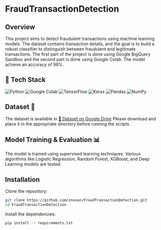 # FraudTransactionDetection

## Overview

This project aims to detect fraudulent transactions using machine learning models. The dataset contains transaction details, and the goal is to build a robust classifier to distinguish between fraudulent and legitimate transactions. The first part of the project is done using Google BigQuery Sandbox and the second part is done using Google Colab. The model achieve an accuracy of 98%.

## 🚀 Tech Stack

![Python](https://img.shields.io/badge/Python-3776AB?style=for-the-badge&logo=python&logoColor=white)
![Google Colab](https://img.shields.io/badge/Google%20Colab-F9AB00?style=for-the-badge&logo=googlecolab&logoColor=white)
![TensorFlow](https://img.shields.io/badge/TensorFlow-FF6F00?style=for-the-badge&logo=tensorflow&logoColor=white)
![Keras](https://img.shields.io/badge/Keras-D00000?style=for-the-badge&logo=keras&logoColor=white)
![Pandas](https://img.shields.io/badge/Pandas-150458?style=for-the-badge&logo=pandas&logoColor=white)
![NumPy](https://img.shields.io/badge/NumPy-013243?style=for-the-badge&logo=numpy&logoColor=white)


## Dataset 📂

The dataset is available in [📂 Dataset on Google Drive](https://drive.google.com/drive/folders/1KNnWTpAPuAiXIXGIY9bbYlrierdvJbc9)
Please download and place it in the appropriate directory before running the scripts.

## Model Training & Evaluation 📊

The model is trained using supervised learning techniques.
Various algorithms like Logistic Regression, Random Forest, XGBoost, and Deep Learning models are tested.

## Installation

Clone the repository:
```bash
git clone https://github.com/znxuan/FraudTransactionDetection.git
cd FraudTransactionDetection
```

Install the dependencies:
```bash
pip install -r requirements.txt
```

